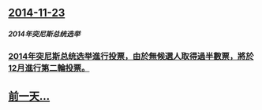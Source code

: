 ## [2014-11-23](/zh/news/2014/11/23/index.md)

##### 2014年突尼斯总统选举
### [2014年突尼斯总统选举進行投票，由於無候選人取得過半數票，將於12月進行第二輪投票。](/zh/news/2014/11/23/2014年突尼斯总统选举進行投票-由於無候選人取得過半數票-將於12月進行第二輪投票.md)
## [前一天...](/zh/news/2014/11/18/index.md)

